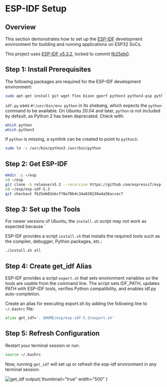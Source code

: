 <show-structure/>

# ESP-IDF Setup

## Overview

This section demonstrates how to set up the [ESP-IDF](Espressif.md#esp-idf-framework) development environment for
building and running applications on ESP32 SoCs.

This project uses [ESP-IDF v5.3.2](https://docs.espressif.com/projects/esp-idf/en/v5.3.2/), locked to
commit [fb25eb0](https://github.com/espressif/esp-idf/commit/fb25eb02ebcf78a78b4c34a839238a4a56accec7).

## Step 1: Install Prerequisites

The following packages are required for the ESP-IDF development environment:

```Bash
sudo apt-get install git wget flex bison gperf python3 python3-pip python3-venv cmake ninja-build ccache libffi-dev libssl-dev dfu-util libusb-1.0-0
```

`idf.py` uses `#!/usr/bin/env python` in its shebang, which expects the `python` command to be available. On Ubuntu
20.04 and later, `python` is not included by default, as Python 2 has been deprecated. Check with:

```bash
which python
which python3
```

If `python` is missing, a symlink can be created to point to `python3`:

```bash
sudo ln -s /usr/bin/python3 /usr/bin/python
```

## Step 2: Get ESP-IDF

```Bash
mkdir -p ~/esp
cd ~/esp
git clone -b release/v5.3 --recursive https://github.com/espressif/esp-idf.git esp-idf-5.3
cd ~/esp/esp-idf-5.3
git checkout fb25eb02ebcf78a78b4c34a839238a4a56accec7
```

## Step 3: Set up the Tools

For newer versions of Ubuntu, the `install.sh` script may not work as expected because `

ESP-IDF provides a script `install.sh` that installs the required tools such as the compiler, debugger, Python packages,
etc.:

```Bash
./install.sh all
```

## Step 4: Create get_idf Alias

ESP-IDF provides a script `export.sh` that sets environment variables so the tools are usable from the command line. The
script sets IDF_PATH, updates PATH with ESP-IDF tools, verifies Python compatibility, and enables idf.py
auto-completion.

Create an alias for executing export.sh by adding the following line to `~/.bashrc` file:

```Bash
alias get_idf='. $HOME/esp/esp-idf-5.3/export.sh'
```

## Step 5: Refresh Configuration

Restart your terminal session or run:

```Bash
source ~/.bashrc
```

Now, running `get_idf` will set up or refresh the esp-idf environment in any terminal session.

![get_idf output](esp-idf-v5-4.jpg){ thumbnail="true" width="500" }
